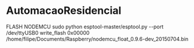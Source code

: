 # AutomacaoResidencial

FLASH NODEMCU
sudo python esptool-master/esptool.py --port /dev/ttyUSB0  write_flash 0x00000 /home/filipe/Documents/Raspberry/nodemcu_float_0.9.6-dev_20150704.bin
